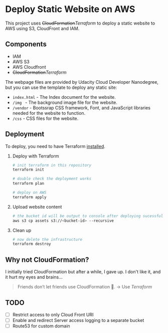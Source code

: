 # Deploy Static Website on AWS

This project uses ~~CloudFormation~~*Terraform* to deploy a static website to AWS using S3, CloudFront and IAM.

## Components

- IAM
- AWS S3
- AWS Cloudfront
- ~~CloudFormation~~*Terraform*

The webpage files are provided by Udacity Cloud Developer Nanodegree, but you can use the template to deploy any static site:

- `index.html` - The Index document for the website.
- `/img ` - The background image file for the website.
- `/vendor` - Bootssrap CSS framework, Font, and JavaScript libraries needed for the website to function.
- `/css` - CSS files for the website.

## Deployment

To deploy, you need to have Terraform [installed](https://learn.hashicorp.com/terraform/getting-started/install.html).

1. Deploy with Terraform

    ```bash
    # init terraform in this repository
    terraform init

    # double check the deployment works
    terraform plan

    # deploy on AWS
    terraform apply
    ```

2. Upload website content

    ```bash
    # the bucket id will be output to console after deploying sucessfully
    aws s3 cp assets s3://<bucket-id> --recursive
    ```

3. Clean up

    ```bash
    # now delete the infrastructure
    terraform destroy
    ```

## Why not CloudFormation?

I initially tried CloudFormation but after a while, I gave up. I don't like it, and it hurt my eyes and brains...

> Friends don’t let friends use CloudFormation :no_good:. -> Use *Terraform*

## TODO

- [ ] Restrict access to only Cloud Front URI
- [ ] Enable and redirect Server access logging to a separate bucket
- [ ] Route53 for custom domain

